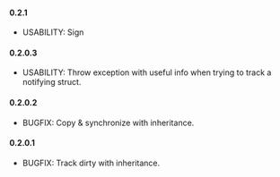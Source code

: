 #### 0.2.1
* USABILITY: Sign

#### 0.2.0.3
* USABILITY: Throw exception with useful info when trying to track a notifying struct.

#### 0.2.0.2
* BUGFIX: Copy & synchronize with inheritance.

#### 0.2.0.1
* BUGFIX: Track dirty with inheritance.